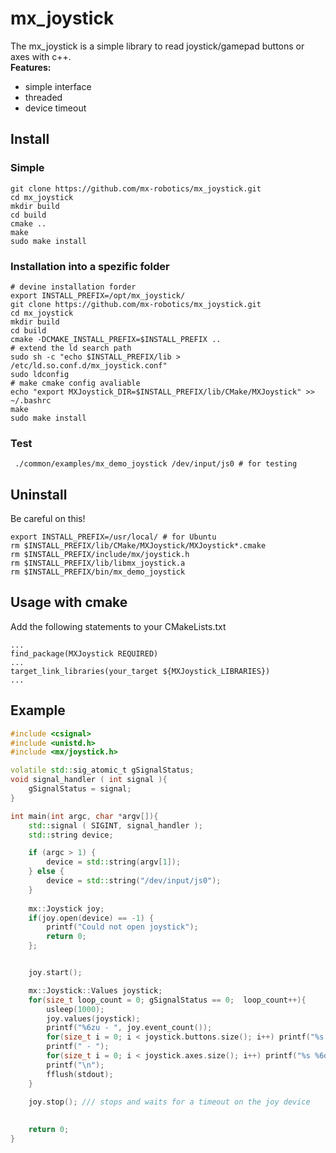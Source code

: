 # mx_joystick
The mx_joystick is a simple library to read joystick/gamepad buttons or axes with c++.<br>
__Features:__
- simple interface
- threaded
- device timeout

## Install
### Simple
```shell
git clone https://github.com/mx-robotics/mx_joystick.git
cd mx_joystick
mkdir build
cd build
cmake ..
make 
sudo make install
```
### Installation into a spezific folder
```shell
# devine installation forder
export INSTALL_PREFIX=/opt/mx_joystick/
git clone https://github.com/mx-robotics/mx_joystick.git
cd mx_joystick
mkdir build
cd build
cmake -DCMAKE_INSTALL_PREFIX=$INSTALL_PREFIX .. 
# extend the ld search path
sudo sh -c "echo $INSTALL_PREFIX/lib > /etc/ld.so.conf.d/mx_joystick.conf"
sudo ldconfig
# make cmake config avaliable
echo "export MXJoystick_DIR=$INSTALL_PREFIX/lib/CMake/MXJoystick" >> ~/.bashrc
make 
sudo make install
```
### Test

```shell
 ./common/examples/mx_demo_joystick /dev/input/js0 # for testing

```
## Uninstall
Be careful on this!
```shell
export INSTALL_PREFIX=/usr/local/ # for Ubuntu
rm $INSTALL_PREFIX/lib/CMake/MXJoystick/MXJoystick*.cmake
rm $INSTALL_PREFIX/include/mx/joystick.h
rm $INSTALL_PREFIX/lib/libmx_joystick.a
rm $INSTALL_PREFIX/bin/mx_demo_joystick
```

## Usage with cmake
Add the following statements to your CMakeLists.txt
```
...
find_package(MXJoystick REQUIRED)
...
target_link_libraries(your_target ${MXJoystick_LIBRARIES})
...

```

## Example


```cpp
#include <csignal>
#include <unistd.h>
#include <mx/joystick.h>

volatile std::sig_atomic_t gSignalStatus;
void signal_handler ( int signal ){
    gSignalStatus = signal;
}

int main(int argc, char *argv[]){
    std::signal ( SIGINT, signal_handler );
    std::string device;

    if (argc > 1) {
        device = std::string(argv[1]);
    } else {
        device = std::string("/dev/input/js0");
    }
    
    mx::Joystick joy;
    if(joy.open(device) == -1) {
        printf("Could not open joystick");
        return 0;
    };


    joy.start();

    mx::Joystick::Values joystick;
    for(size_t loop_count = 0; gSignalStatus == 0;  loop_count++){
        usleep(1000); 
        joy.values(joystick);
        printf("%6zu - ", joy.event_count());
        for(size_t i = 0; i < joystick.buttons.size(); i++) printf("%s %2d",i?",":"Buttons: ", joystick.buttons[i]);
        printf(" - ");
        for(size_t i = 0; i < joystick.axes.size(); i++) printf("%s %6d", i?",":"Axis: ", joystick.axes[i]);
        printf("\n");
        fflush(stdout);
    }
    
    joy.stop(); /// stops and waits for a timeout on the joy device
    

    return 0;
}


```
